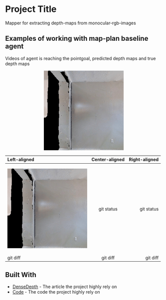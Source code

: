 # Project Title

Mapper for extracting depth-maps from monocular-rgb-images

## Examples of working with map-plan baseline agent

Videos of agent is reaching the pointgoal, predicted depth maps and true depth maps

<p align="center"><img style="max-width:500px" src="./media/0000.gif" alt="KITTI"></p>


| Left-aligned | Center-aligned | Right-aligned |
| :---         |     :---:      |          ---: |
| <p align="center"><img style="max-width:500px" src="./media/0000.gif" alt="KITTI"></p>   | git status     | git status    |
| git diff     | git diff       | git diff      |


## Built With

* [DenseDepth](https://arxiv.org/abs/1812.11941) - The article the project highly rely on
* [Code](https://github.com/ialhashim/DenseDepth) - The code the project highly rely on
